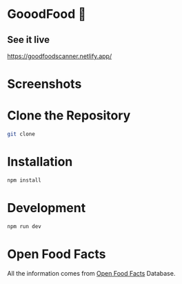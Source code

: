 
# GooodFood 🥕


## See it live
https://goodfoodscanner.netlify.app/



# Screenshots




# Clone the Repository

```bash
git clone 
```

# Installation

```bash
npm install
```

# Development

```bash
npm run dev
```


# Open Food Facts

All the information comes from [Open Food Facts](https://world.openfoodfacts.org/discover) Database.

